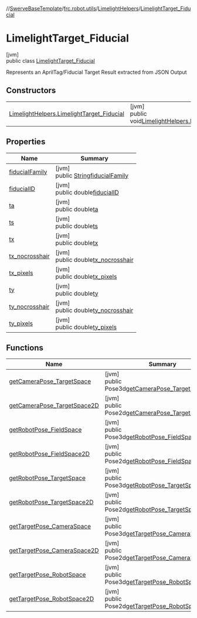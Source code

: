 //[SwerveBaseTemplate](../../../../index.md)/[frc.robot.utils](../../index.md)/[LimelightHelpers](../index.md)/[LimelightTarget_Fiducial](index.md)

# LimelightTarget_Fiducial

[jvm]\
public class [LimelightTarget_Fiducial](index.md)

Represents an AprilTag/Fiducial Target Result extracted from JSON Output

## Constructors

| | |
|---|---|
| [LimelightHelpers.LimelightTarget_Fiducial](-limelight-helpers.-limelight-target_-fiducial.md) | [jvm]<br>public void[LimelightHelpers.LimelightTarget_Fiducial](-limelight-helpers.-limelight-target_-fiducial.md)() |

## Properties

| Name | Summary |
|---|---|
| [fiducialFamily](index.md#-1286921912%2FProperties%2F-1216412040) | [jvm]<br>public [String](https://docs.oracle.com/javase/8/docs/api/java/lang/String.html)[fiducialFamily](index.md#-1286921912%2FProperties%2F-1216412040) |
| [fiducialID](index.md#-1088149743%2FProperties%2F-1216412040) | [jvm]<br>public double[fiducialID](index.md#-1088149743%2FProperties%2F-1216412040) |
| [ta](index.md#1294825156%2FProperties%2F-1216412040) | [jvm]<br>public double[ta](index.md#1294825156%2FProperties%2F-1216412040) |
| [ts](index.md#1853181682%2FProperties%2F-1216412040) | [jvm]<br>public double[ts](index.md#1853181682%2FProperties%2F-1216412040) |
| [tx](index.md#2008280717%2FProperties%2F-1216412040) | [jvm]<br>public double[tx](index.md#2008280717%2FProperties%2F-1216412040) |
| [tx_nocrosshair](index.md#-678436085%2FProperties%2F-1216412040) | [jvm]<br>public double[tx_nocrosshair](index.md#-678436085%2FProperties%2F-1216412040) |
| [tx_pixels](index.md#330870945%2FProperties%2F-1216412040) | [jvm]<br>public double[tx_pixels](index.md#330870945%2FProperties%2F-1216412040) |
| [ty](index.md#2039300524%2FProperties%2F-1216412040) | [jvm]<br>public double[ty](index.md#2039300524%2FProperties%2F-1216412040) |
| [ty_nocrosshair](index.md#954367914%2FProperties%2F-1216412040) | [jvm]<br>public double[ty_nocrosshair](index.md#954367914%2FProperties%2F-1216412040) |
| [ty_pixels](index.md#-1852805982%2FProperties%2F-1216412040) | [jvm]<br>public double[ty_pixels](index.md#-1852805982%2FProperties%2F-1216412040) |

## Functions

| Name | Summary |
|---|---|
| [getCameraPose_TargetSpace](get-camera-pose_-target-space.md) | [jvm]<br>public Pose3d[getCameraPose_TargetSpace](get-camera-pose_-target-space.md)() |
| [getCameraPose_TargetSpace2D](get-camera-pose_-target-space2-d.md) | [jvm]<br>public Pose2d[getCameraPose_TargetSpace2D](get-camera-pose_-target-space2-d.md)() |
| [getRobotPose_FieldSpace](get-robot-pose_-field-space.md) | [jvm]<br>public Pose3d[getRobotPose_FieldSpace](get-robot-pose_-field-space.md)() |
| [getRobotPose_FieldSpace2D](get-robot-pose_-field-space2-d.md) | [jvm]<br>public Pose2d[getRobotPose_FieldSpace2D](get-robot-pose_-field-space2-d.md)() |
| [getRobotPose_TargetSpace](get-robot-pose_-target-space.md) | [jvm]<br>public Pose3d[getRobotPose_TargetSpace](get-robot-pose_-target-space.md)() |
| [getRobotPose_TargetSpace2D](get-robot-pose_-target-space2-d.md) | [jvm]<br>public Pose2d[getRobotPose_TargetSpace2D](get-robot-pose_-target-space2-d.md)() |
| [getTargetPose_CameraSpace](get-target-pose_-camera-space.md) | [jvm]<br>public Pose3d[getTargetPose_CameraSpace](get-target-pose_-camera-space.md)() |
| [getTargetPose_CameraSpace2D](get-target-pose_-camera-space2-d.md) | [jvm]<br>public Pose2d[getTargetPose_CameraSpace2D](get-target-pose_-camera-space2-d.md)() |
| [getTargetPose_RobotSpace](get-target-pose_-robot-space.md) | [jvm]<br>public Pose3d[getTargetPose_RobotSpace](get-target-pose_-robot-space.md)() |
| [getTargetPose_RobotSpace2D](get-target-pose_-robot-space2-d.md) | [jvm]<br>public Pose2d[getTargetPose_RobotSpace2D](get-target-pose_-robot-space2-d.md)() |
